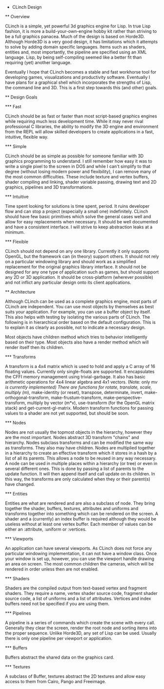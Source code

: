 * CLinch Design

** Overview

CLinch is a simple, yet powerful 3d graphics engine for Lisp. In true Lisp fashion, it is more a build-your-own-engine hobby kit rather than striving to be a full graphics panacea. Much of the design is based on Horde3D. Although Horde3D is a very good design, it has limitations which it attempts to solve by adding domain specific languages. Items such as shaders, entities and, most importantly, the pipeline are specified using an XML language. Lisp, by being self-compiling seemed like a better fit than requiring (yet) another language.

Eventually I hope that CLinch becomes a stable and fast workhorse tool for developing games, visualizations and productivity software. Eventually I have plans for a graphical shell which incorporates the strengths of Lisp, the command line and 3D. This is a first step towards this (and other) goals.  

** Design Goals

*** Fast 

CLinch should be as fast or faster than most script-based graphics engines while requiring much less development time. While it may never rival professional C libraries, the ability to modify the 3D engine and environment from the REPL will allow skilled developers to create applications in a fast, intuitive, flexible way.

*** Simple

CLinch should be as simple as possible for someone familiar with 3D graphics programming to understand. I still remember how easy it was to write a single pixel to the screen in DOS and while I can't simplify to that degree (without losing modern power and flexibility), I can remove many of the most common difficulties. These include texture and vertex buffers, shader compiling and linking, shader variable passing, drawing text and 2D graphics, pipelines and 3D transformations. 

*** Intuitive

Time spent looking for solutions is time spent, period. It ruins developer flow and can stop a project (especially a small one) indefinitely. CLinch should have few basic primitives which solve the general cases well and allow for easy replacements when necessary. It should be well documented and have a consistent interface. I will strive to keep abstraction leaks at a minimum. 

*** Flexible

CLinch should not depend on any one library. Currently it only supports OpenGL, but the framework can (in theory) support others. It should not rely on a particular windowing library and should work as a simplified replacement for the original graphics library interface. It should not be designed for any one type of application such as games, but should support any 2D or 3D application. It should be cross-platform (wherever possible) and not inflict any particular design onto its client applications.


** Architecture

Although CLinch can be used as a complete graphics engine, most parts of CLinch are independent. You can use most objects by themselves as best suits your application. For example, you can use a buffer object by itself. This also helps with testing by isolating the various parts of CLinch. The following is in hierarchical order based on the default configuration. This is to explain it as clearly as possible, not to indicate a necessary design. 

Most objects have children method which tries to behavior intelligently based on their type. Most objects also have a render method which will render itself then its children.

*** Transforms

A transform is a 4x4 matrix which is used to hold and apply a C array of 16 floating values. Currently only single-floats are supported. It encapsulates the CFFI memory management using trivial-garbage. It also has basic arithmetic operations for 4x4 linear algebra and 4x1 vectors. (Note: only m*v is currently implemented) There are functions for rotate, translate, scale, multiply (m*), make-identity (or reset), transpose, determinate, invert, make-orthogonal-transform, make-frustum-transform, make-perspective-transform, multiply by vector (m*v), use-transform (for the OpenGL matrix stack) and get-current-gl-matrix. Modern transform functions for passing values to a shader are not yet supported, but should be soon.

*** Nodes

Nodes are not usually the topmost objects in the hierarchy, however they are the most important. Nodes abstract 3D transform "chains" and hierarchy. Nodes subclass transforms and can be modified the same way as transforms. They also may have children. Nodes are multiplied together in a hierarchy to create an effective transform which it stores in a hash by a list of all its parents. This allows a node to be reused in any way necessary. A node can be used in multiple places within a hierarchy (or tree) or even in several different ones. This is done by passing a list of parents to the update function. It will then append itself and call update on its children. In this way, the transforms are only calculated when they or their parent(s) have changed. 

*** Entities

Entities are what are rendered and are also a subclass of node. They bring together the shader, buffers, textures, attributes and uniforms and transforms together into something which can be rendered on the screen. A shader and a (currently) an index buffer is required although they would be useless without at least one vertex buffer. Each member of values can be either an :attribute, :uniform or :vertices. 

*** Viewports

An application can have several viewports. As CLinch does not force any particular windowing implementation, it can not have a window class. Once your window is set up, however, you can use the viewport handle drawing an area on screen. The most common children the cameras, which will be rendered in order unless then are not enabled.

*** Shaders

Shaders are the compiled output from text-based vertex and fragment shaders. They require a name, vertex shader source code, fragment shader source code, a list of uniforms and a list of attributes. Vertices and index buffers need not be specified if you are using them. 

*** Pipelines

A pipeline is a series of commands which create the scene with every call. Generally they clear the screen, render the root node and sorting items into the proper sequence. Unlike Horde3D, any set of Lisp can be used. Usually there is only one pipeline per viewport or application.

*** Buffers

Buffers abstract the shared data on the graphics card. 

*** Textures

A subclass of Buffer, textures abstract the 2D textures and allow easy access to them from Cairo, Pango and Freeimage.  
